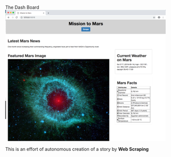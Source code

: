 The Dash Board ![alt text](https://github.com/vittalsiddaiah/UTDataAnalyticsAssignments/blob/master/Python/assignments/WebScraping/assets/ScreenShot.png?raw=true)

This is an effort of autonomous creation of a story by **Web Scraping**
